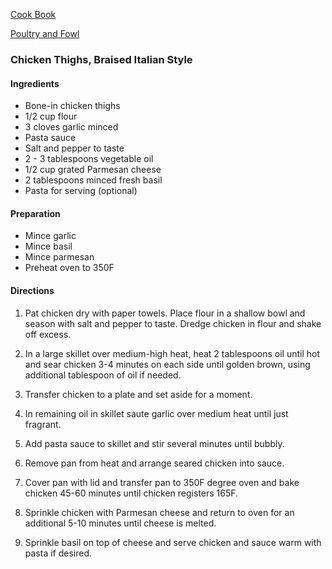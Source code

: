 [Cook Book](https://github.com/vmsmith/CookBook/blob/master/README.md)  

[Poultry and Fowl](https://github.com/vmsmith/CookBook/blob/master/poultry_fowl.md)

### Chicken Thighs, Braised Italian Style  

#### Ingredients

* Bone-in chicken thighs  
* 1/2 cup flour  
* 3 cloves garlic minced    
* Pasta sauce  
* Salt and pepper to taste  
* 2 - 3 tablespoons vegetable oil  
* 1/2 cup grated Parmesan cheese  
* 2 tablespoons minced fresh basil  
* Pasta for serving (optional)  

#### Preparation  

* Mince garlic  
* Mince basil  
* Mince parmesan  
* Preheat oven to 350F  

#### Directions  

1. Pat chicken dry with paper towels. Place flour in a shallow bowl and season with salt and pepper to taste. Dredge chicken in flour and shake off excess.

2. In a large skillet over medium-high heat, heat 2 tablespoons oil until hot and sear chicken 3-4 minutes on each side until golden brown, using additional tablespoon of oil if needed.  

3. Transfer chicken to a plate and set aside for a moment.

4. In remaining oil in skillet saute garlic over medium heat until just fragrant.  

5. Add pasta sauce to skillet and stir several minutes until bubbly.  

6. Remove pan from heat and arrange seared chicken into sauce.  

7. Cover pan with lid and transfer pan to 350F degree oven and bake chicken 45-60 minutes until chicken registers 165F.

8. Sprinkle chicken with Parmesan cheese and return to oven for an additional 5-10 minutes until cheese is melted.  

9. Sprinkle basil on top of cheese and serve chicken and sauce warm with pasta if desired.  
